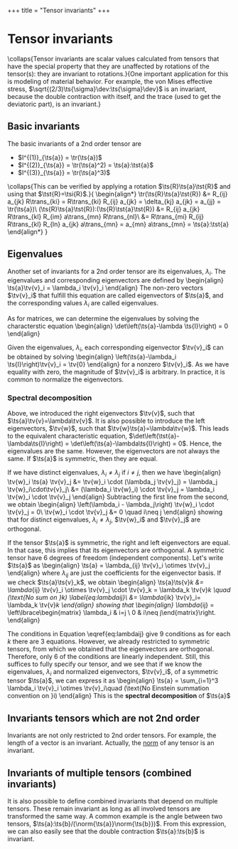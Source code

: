 +++
title = "Tensor invariants"
+++

# Tensor invariants
\collaps{Tensor invariants are scalar values calculated from tensors that have the special property that they are unaffected by rotations of the tensor(s): they are invariant to rotations.}{One important application for this is modeling of material behavior. For example, the von Mises effective stress, $\sqrt{(2/3)\ts{\sigma}\dev:\ts{\sigma}\dev}$ is an invariant, because the double contraction with itself, and the trace (used to get the deviatoric part), is an invariant.}

## Basic invariants
The basic invariants of a 2nd order tensor are
* $I^{(1)}_{\ts{a}} = \tr(\ts{a})$
* $I^{(2)}_{\ts{a}} = \tr(\ts{a}^2) = \ts{a}:\tst{a}$ <!-- \delta_{ij} a_{ik} a_{kj} = a_{ik} a_{ki} -->
* $I^{(3)}_{\ts{a}} = \tr(\ts{a}^3)$

\collaps{This can be verified by applying a rotation $\ts{R}\ts{a}\tst{R}$ and using that $\tst{R}=\tsi{R}$.}{
    \begin{align*}
    \tr(\ts{R}\ts{a}\tst{R}) &= R_{ij} a_{jk} R\trans_{ki} =  R\trans_{ki} R_{ij} a_{jk} = \delta_{kj} a_{jk} = a_{jj} = \tr(\ts{a})\\
    (\ts{R}\ts{a}\tst{R}):(\ts{R}\tst{a}\tst{R}) &= R_{ij} a_{jk} R\trans_{kl} R_{im} a\trans_{mn} R\trans_{nl}\\
     &= R\trans_{mi} R_{ij} R\trans_{kl} R_{ln} a_{jk} a\trans_{mn} = a_{mn} a\trans_{mn} = \ts{a}:\tst{a}
    \end{align*}
}


## Eigenvalues
Another set of invariants for a 2nd order tensor are its eigenvalues, $\lambda_i$. The eigenvalues and corresponding eigenvectors are defined by
\begin{align}
\ts{a}\tv{v}_i = \lambda_i \tv{v}_i
\end{align}
The non-zero vectors $\tv{v}_i$ that fulfill this equation are called eigenvectors of $\ts{a}$, and the corresponding values $\lambda_i$ are called eigenvalues.

As for matrices, we can determine the eigenvalues by solving the characterstic equation 
\begin{align}
\det\left(\ts{a}-\lambda \ts{I}\right) = 0
\end{align}

Given the eigenvalues, $\lambda_i$, each corresponding eigenvector $\tv{v}_i$ can be obtained by solving
\begin{align}
\left(\ts{a}-\lambda_i \ts{I}\right)\tv{v}_i = \tv{0}
\end{align}
for a nonzero $\tv{v}_i$. As we have equality with zero, the magnitude of $\tv{v}_i$ is arbitrary. In practice, it is common to normalize the eigenvectors. 

### Spectral decomposition
Above, we introduced the right eigenvectors $\tv{v}$, such that $\ts{a}\tv{v}=\lambda\tv{v}$. It is also possible to introduce the left eigenvectors, $\tv{w}$, such that $\tv{w}\ts{a}=\lambda\tv{w}$. This leads to the equivalent characteristic equation, $\det\left(\tst{a}-\lambda\ts{I}\right) = \det\left(\ts{a}-\lambda\ts{I}\right) = 0$. Hence, the eigenvalues are the same. However, the eigenvectors are not always the same. If $\ts{a}$ is symmetric, then they are equal. 

If we have distinct eigenvalues, $\lambda_i \neq \lambda_j$ if $i\neq j$, then we have
\begin{align}
\tv{w}_i \ts{a} \tv{v}_j &= \tv{w}_i \cdot (\lambda_j \tv{v}_j) = \lambda_j \tv{w}_i\cdot\tv{v}_j\\
&= (\lambda_i \tv{w}_i) \cdot \tv{v}_j = \lambda_i \tv{w}_i \cdot \tv{v}_j
\end{align}
Subtracting the first line from the second, we obtain
\begin{align}
\left(\lambda_i - \lambda_j\right) \tv{w}_i \cdot \tv{v}_j = 0\\
\tv{w}_i \cdot \tv{v}_j &= 0 \quad i\neq j
\end{align}
showing that for distinct eigenvalues, $\lambda_i\neq\lambda_j$, $\tv{w}_i$ and $\tv{v}_j$ are orthogonal. 

If the tensor $\ts{a}$ is symmetric, the right and left eigenvectors are equal. In that case, this implies that its eigenvectors are orthogonal. A symmetric tensor have 6 degrees of freedom (independent components). Let's write $\ts{a}$ as 
\begin{align}
\ts{a} = \lambda_{ij} \tv{v}_i \otimes \tv{v}_j
\end{align}
where $\lambda_{ij}$ are just the coefficients for the eigenvector basis. If we check $\ts{a}\ts{v}_k$, we obtain
\begin{align}
\ts{a}\ts{v}_k &= \lambda_{ij} \tv{v}_i \otimes \tv{v}_j \cdot \tv{v}_k = \lambda_k \tv{v}_k \quad (\text{No sum on }k) \label{eq:lambdaij}\\
&= \lambda_{ik} \tv{v}_i= \lambda_k \tv{v}_k 
\end{align}
showing that
\begin{align}
\lambda_{ij} = \left\lbrace\begin{matrix} \lambda_i & i=j \\ 0 & i\neq j\end{matrix}\right.
\end{align}

The conditions in Equation \eqref{eq:lambdaij} give 9 conditions as for each $k$ there are 3 equations. However, we already restricted to symmetric tensors, from which we obtained that the eigenvectors are orthogonal. Therefore, only 6 of the conditions are linearly independent. Still, this suffices to fully specify our tensor, and we see that if we know the eigenvalues, $\lambda_i$ and normalized eigenvectors, $\tv{v}_i$, of a symmetric tensor $\ts{a}$, we can express it as
\begin{align}
\ts{a} = \sum_{i=1}^3 \lambda_i \tv{v}_i \otimes \tv{v}_i\quad (\text{No Einstein summation convention on }i)
\end{align}
This is the **spectral decomposition** of $\ts{a}$

## Invariants tensors which are not 2nd order
Invariants are not only restricted to 2nd order tensors. For example, the length of a vector is an invariant. Actually, the [norm](/Theory/TensorOperations#norm) of any tensor is an invariant. 

## Invariants of multiple tensors (combined invariants)
It is also possible to define combined invariants that depend on multiple tensors. These remain invariant as long as all involved tensors are transformed the same way. A common example is the angle between two tensors, $\ts{a}:\ts{b}/(\norm{\ts{a}}\norm{\ts{b}})$. From this expression, we can also easily see that the double contraction $\ts{a}:\ts{b}$ is invariant.
